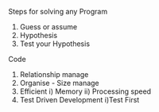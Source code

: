 Steps for solving any Program
1) Guess or assume 
2) Hypothesis 
3) Test your Hypothesis

Code 
1) Relationship manage 
2) Organise - Size manage
3) Efficient 
  i) Memory 
 ii) Processing speed
4) Test Driven Development 
  i)Test First